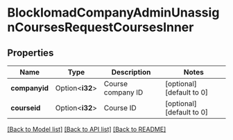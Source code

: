# BlockIomadCompanyAdminUnassignCoursesRequestCoursesInner

## Properties

Name | Type | Description | Notes
------------ | ------------- | ------------- | -------------
**companyid** | Option<**i32**> | Course company ID | [optional][default to 0]
**courseid** | Option<**i32**> | Course ID | [optional][default to 0]

[[Back to Model list]](../README.md#documentation-for-models) [[Back to API list]](../README.md#documentation-for-api-endpoints) [[Back to README]](../README.md)


